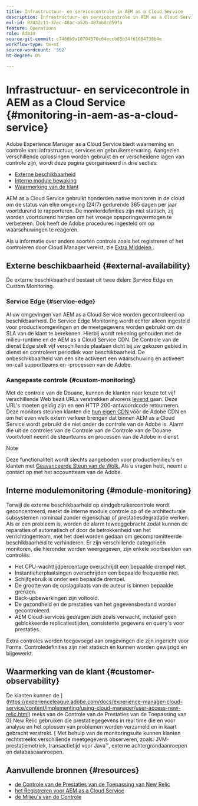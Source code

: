 ```yaml
---
title: Infrastructuur- en servicecontrole in AEM as a Cloud Service
description: Infrastructuur- en servicecontrole in AEM as a Cloud Service
exl-id: 82432c11-37ec-48ac-a52b-487abdc859fa
feature: Operations
role: Admin
source-git-commit: c7488b9a10704570c64eccb85b34f61664738b4e
workflow-type: tm+mt
source-wordcount: '562'
ht-degree: 0%

---
```


# Infrastructuur- en servicecontrole in AEM as a Cloud Service {#monitoring-in-aem-as-a-cloud-service}

Adobe Experience Manager as a Cloud Service biedt waarneming en controle van: infrastructuur, services en gebruikerservaring. Aangezien verschillende oplossingen worden gebruikt en er verscheidene lagen van controle zijn, wordt deze pagina georganiseerd in drie secties:

* [Externe beschikbaarheid](#external-availability)
* [Interne module bewaking](#module-monitoring)
* [Waarmerking van de klant](#customer-observability)

AEM as a Cloud Service gebruikt honderden native monitoren in de cloud om de status van elke omgeving (24/7) gedurende 365 dagen per jaar voortdurend te rapporteren. De monitordefinities zijn niet statisch, zij worden voortdurend herzien om het vroege opsporingsvermogen te verbeteren. Ook heeft de Adobe procedures ingesteld om op waarschuwingen te reageren.

Als u informatie over andere soorten controle zoals het registreren of het controleren door Cloud Manager vereist, zie [ Extra Middelen ](#resources).

## Externe beschikbaarheid {#external-availability}

De externe beschikbaarheid bestaat uit twee delen: Service Edge en Custom Monitoring.

### Service Edge {#service-edge}

Al uw omgevingen van AEM as a Cloud Service worden gecontroleerd op beschikbaarheid. De Service Edge Monitoring wordt echter alleen ingesteld voor productieomgevingen en de meetgegevens worden gebruikt om de SLA van de klant te berekenen. Hierbij wordt rekening gehouden met de milieu-runtime en de AEM as a Cloud Service CDN. De Controle van de dienst Edge stelt vijf verschillende plaatsen dicht bij uw gekozen gebied in dienst en controleert periodiek voor beschikbaarheid. De onbeschikbaarheid van een site activeert een waarschuwing en activeert on-call supportteams en -processen van de Adobe.

### Aangepaste controle {#custom-monitoring}

Met de controle van de Douane, kunnen de klanten naar keuze tot vijf verschillende Web bezit URLs verstrekken alvorens [ levend ](/help/journey-migration/go-live.md) gaan. Deze URL&#39;s moeten geldig zijn en een HTTP 200-antwoordcode retourneren. Deze monitors steunen klanten die [ hun eigen CDN ](/help/implementing/dispatcher/cdn.md#point-to-point-CDN) vóór de Adobe CDN en om het even welk extern verkeer brengen dat binnen AEM as a Cloud Service wordt gebruikt die niet onder de controle van de Adobe is. Alarm die uit de controles van de Controle van de Controle van de Douane voortvloeit neemt de steunteams en processen van de Adobe in dienst.

>[!NOTE]
>
> Deze functionaliteit wordt slechts aangeboden voor productiemilieu&#39;s en klanten met [ Geavanceerde Steun van de Wolk.](https://experienceleague.adobe.com/docs/support-resources/data-sheets/overview.html#support-add-ons) Als u vragen hebt, neemt u contact op met het accountteam van de Adobe.

## Interne modulemonitoring {#module-monitoring}

Terwijl de externe beschikbaarheid op eindgebruikercontrole wordt geconcentreerd, merkt de interne module controle op of de architecturale subsystemen nominaal zonder eigenschap of prestatiesdegradatie werken. Als er een probleem is, worden de alarm teweeggebracht zodat kunnen de reparaties of automatisch of door de betrokkenheid van het verrichtingenteam, met het doel worden gedaan om gecompromitteerde beschikbaarheid te verhinderen. Er zijn verschillende categorieën monitoren, die hieronder worden weergegeven, zijn enkele voorbeelden van controles:

* Het CPU-wachttijdpercentage overschrijdt een bepaalde drempel niet.
* Instantieherplaatsingen overschrijden een bepaalde frequentie niet.
* Schijfgebruik is onder een bepaalde drempel.
* De grootte van de opslagplaats van de auteur is binnen bepaalde grenzen.
* Back-upbewerkingen zijn voltooid.
* De gezondheid en de prestaties van het gegevensbestand worden gecontroleerd.
* AEM Cloud-services gedragen zich zoals verwacht, inclusief geen geblokkeerde replicatiestijden, consistente gegevens en query&#39;s voor prestaties.

Extra controles worden toegevoegd aan omgevingen die zijn ingericht voor Forms. Controledefinities zijn niet statisch en kunnen worden gewijzigd en bijgewerkt.

## Waarmerking van de klant {#customer-observability}

De klanten kunnen de ](https://experienceleague.adobe.com/docs/experience-manager-cloud-service/content/implementing/using-cloud-manager/user-access-new-relic.html) reeks van de Controle van de Prestaties van de Toepassing van 0} New Relic gebruiken die prestatiegegevens in real time die en voor analyse en het oplossen van problemen worden verzameld en in kaart gebracht verstrekt. [ Met behulp van de monitoringsuite kunnen klanten rechtstreeks verschillende meetgegevens observeren, zoals: JVM-prestatiemetriek, transactietijd voor Java™, externe achtergrondaanroepen en databaseaanroepen.

## Aanvullende bronnen {#resources}

* [ de Controle van de Prestaties van de Toepassing van New Relic ](https://experienceleague.adobe.com/docs/experience-manager-cloud-service/content/implementing/using-cloud-manager/user-access-new-relic.html)
* [ het Registreren voor AEM as a Cloud Service ](https://experienceleague.adobe.com/docs/experience-manager-cloud-service/content/implementing/developing/logging.html)
* [ de Milieu&#39;s van de Controle ](https://experienceleague.adobe.com/docs/experience-manager-cloud-manager/content/using/monitoring-environments.html)
